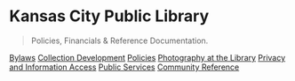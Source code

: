 <!-- _coverpage.md -->
# Kansas City Public Library

> Policies, Financials & Reference Documentation.

[Bylaws](/bylaws/)
[Collection Development](/collection-development/)
[Policies](/policies/)
[Photography at the Library](/photography.md)
[Privacy and Information Access](/privacy-and-information-access/)
[Public Services](/public-services/)
[Community Reference](/community-reference/)
<!--
[Community Resources]
-->
